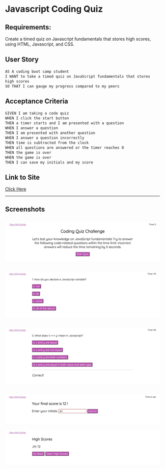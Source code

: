 # Javascript Coding Quiz

## Requirements:

Create a timed quiz on Javascript fundamentals that stores high scores, using HTML, Javascript, and CSS.

## User Story
```
AS A coding boot camp student
I WANT to take a timed quiz on JavaScript fundamentals that stores high scores
SO THAT I can gauge my progress compared to my peers
```

## Acceptance Criteria
```
GIVEN I am taking a code quiz
WHEN I click the start button
THEN a timer starts and I am presented with a question
WHEN I answer a question
THEN I am presented with another question
WHEN I answer a question incorrectly
THEN time is subtracted from the clock
WHEN all questions are answered or the timer reaches 0
THEN the game is over
WHEN the game is over
THEN I can save my initials and my score
```

## Link to Site

[Click Here](https://jenniwritescode.github.io/javascript-coding-quiz/)

---
## Screenshots

![starting page](./assets/images/screenshot1.png)
---
![question page](./assets/images/screenshot2.png)
---
![another question page](./assets/images/screenshot3.png)
---
![enter score page](./assets/images/screenshot4.png)
---
![high score page](./assets/images/screenshot5.png)